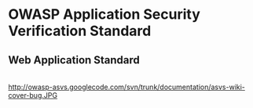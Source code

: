 # OWASP Application Security Verification Standard #
## Web Application Standard ##
<br>
<a href='http://owasp-asvs.googlecode.com/svn/trunk/documentation/asvs-wiki-cover-bug.JPG'>http://owasp-asvs.googlecode.com/svn/trunk/documentation/asvs-wiki-cover-bug.JPG</a>